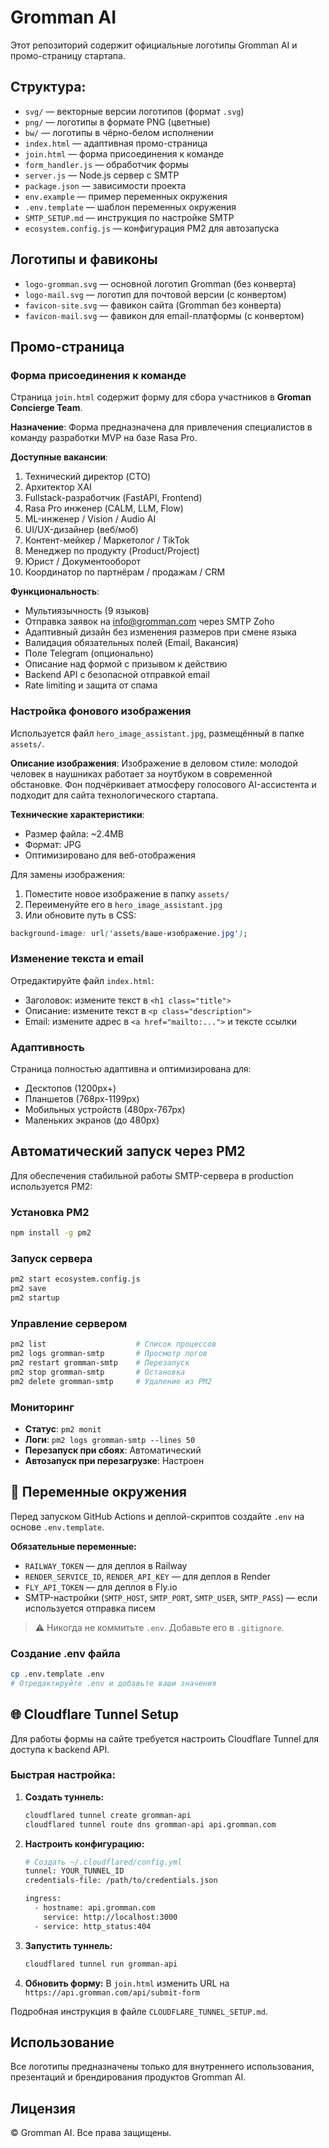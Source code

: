 # Gromman AI

Этот репозиторий содержит официальные логотипы Gromman AI и промо-страницу стартапа.

## Структура:
- `svg/` — векторные версии логотипов (формат `.svg`)
- `png/` — логотипы в формате PNG (цветные)
- `bw/` — логотипы в чёрно-белом исполнении
- `index.html` — адаптивная промо-страница
- `join.html` — форма присоединения к команде
- `form_handler.js` — обработчик формы
- `server.js` — Node.js сервер с SMTP
- `package.json` — зависимости проекта
- `env.example` — пример переменных окружения
- `.env.template` — шаблон переменных окружения
- `SMTP_SETUP.md` — инструкция по настройке SMTP
- `ecosystem.config.js` — конфигурация PM2 для автозапуска

## Логотипы и фавиконы

- `logo-gromman.svg` — основной логотип Gromman (без конверта)
- `logo-mail.svg` — логотип для почтовой версии (с конвертом)
- `favicon-site.svg` — фавикон сайта (Gromman без конверта)
- `favicon-mail.svg` — фавикон для email-платформы (с конвертом)

## Промо-страница

### Форма присоединения к команде
Страница `join.html` содержит форму для сбора участников в **Groman Concierge Team**. 

**Назначение**: Форма предназначена для привлечения специалистов в команду разработки MVP на базе Rasa Pro.

**Доступные вакансии**:
1. Технический директор (CTO)
2. Архитектор XAI
3. Fullstack-разработчик (FastAPI, Frontend)
4. Rasa Pro инженер (CALM, LLM, Flow)
5. ML-инженер / Vision / Audio AI
6. UI/UX-дизайнер (веб/моб)
7. Контент-мейкер / Маркетолог / TikTok
8. Менеджер по продукту (Product/Project)
9. Юрист / Документооборот
10. Координатор по партнёрам / продажам / CRM

**Функциональность**:
- Мультиязычность (9 языков)
- Отправка заявок на info@gromman.com через SMTP Zoho
- Адаптивный дизайн без изменения размеров при смене языка
- Валидация обязательных полей (Email, Вакансия)
- Поле Telegram (опционально)
- Описание над формой с призывом к действию
- Backend API с безопасной отправкой email
- Rate limiting и защита от спама

### Настройка фонового изображения
Используется файл `hero_image_assistant.jpg`, размещённый в папке `assets/`. 

**Описание изображения**: Изображение в деловом стиле: молодой человек в наушниках работает за ноутбуком в современной обстановке. Фон подчёркивает атмосферу голосового AI-ассистента и подходит для сайта технологического стартапа.

**Технические характеристики**:
- Размер файла: ~2.4MB
- Формат: JPG
- Оптимизировано для веб-отображения

Для замены изображения:
1. Поместите новое изображение в папку `assets/`
2. Переименуйте его в `hero_image_assistant.jpg`
3. Или обновите путь в CSS:
```css
background-image: url('assets/ваше-изображение.jpg');
```

### Изменение текста и email
Отредактируйте файл `index.html`:
- Заголовок: измените текст в `<h1 class="title">`
- Описание: измените текст в `<p class="description">`
- Email: измените адрес в `<a href="mailto:...">` и тексте ссылки

### Адаптивность
Страница полностью адаптивна и оптимизирована для:
- Десктопов (1200px+)
- Планшетов (768px-1199px)
- Мобильных устройств (480px-767px)
- Маленьких экранов (до 480px)

## Автоматический запуск через PM2

Для обеспечения стабильной работы SMTP-сервера в production используется PM2:

### Установка PM2
```bash
npm install -g pm2
```

### Запуск сервера
```bash
pm2 start ecosystem.config.js
pm2 save
pm2 startup
```

### Управление сервером
```bash
pm2 list                    # Список процессов
pm2 logs gromman-smtp       # Просмотр логов
pm2 restart gromman-smtp    # Перезапуск
pm2 stop gromman-smtp       # Остановка
pm2 delete gromman-smtp     # Удаление из PM2
```

### Мониторинг
- **Статус**: `pm2 monit`
- **Логи**: `pm2 logs gromman-smtp --lines 50`
- **Перезапуск при сбоях**: Автоматический
- **Автозапуск при перезагрузке**: Настроен

## 🔐 Переменные окружения

Перед запуском GitHub Actions и деплой-скриптов создайте `.env` на основе `.env.template`.

**Обязательные переменные:**

- `RAILWAY_TOKEN` — для деплоя в Railway
- `RENDER_SERVICE_ID`, `RENDER_API_KEY` — для деплоя в Render
- `FLY_API_TOKEN` — для деплоя в Fly.io
- SMTP-настройки (`SMTP_HOST`, `SMTP_PORT`, `SMTP_USER`, `SMTP_PASS`) — если используется отправка писем

> ⚠️ Никогда не коммитьте `.env`. Добавьте его в `.gitignore`.

### Создание .env файла
```bash
cp .env.template .env
# Отредактируйте .env и добавьте ваши значения
```

## 🌐 Cloudflare Tunnel Setup

Для работы формы на сайте требуется настроить Cloudflare Tunnel для доступа к backend API.

### Быстрая настройка:

1. **Создать туннель:**
   ```bash
   cloudflared tunnel create gromman-api
   cloudflared tunnel route dns gromman-api api.gromman.com
   ```

2. **Настроить конфигурацию:**
   ```bash
   # Создать ~/.cloudflared/config.yml
   tunnel: YOUR_TUNNEL_ID
   credentials-file: /path/to/credentials.json
   
   ingress:
     - hostname: api.gromman.com
       service: http://localhost:3000
     - service: http_status:404
   ```

3. **Запустить туннель:**
   ```bash
   cloudflared tunnel run gromman-api
   ```

4. **Обновить форму:**
   В `join.html` изменить URL на `https://api.gromman.com/api/submit-form`

Подробная инструкция в файле `CLOUDFLARE_TUNNEL_SETUP.md`.

## Использование
Все логотипы предназначены только для внутреннего использования, презентаций и брендирования продуктов Gromman AI.

## Лицензия
© Gromman AI. Все права защищены. 